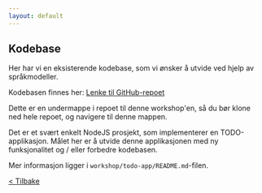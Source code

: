 ```yaml
---
layout: default
---
```


## Kodebase

Her har vi en eksisterende kodebase, som vi ønsker å utvide ved hjelp av språkmodeller.

Kodebasen finnes her:
[Lenke til GitHub-repoet](https://github.com/kantega/ai-dev-workshop/tree/main/workshop/todo)

Dette er en undermappe i repoet til denne workshop'en, så du bør klone ned hele repoet, og navigere til denne mappen.

Det er et svært enkelt NodeJS prosjekt, som implementerer en TODO-applikasjon.
Målet her er å utvide denne applikasjonen med ny funksjonalitet og / eller forbedre kodebasen.

Mer informasjon ligger i `workshop/todo-app/README.md`-filen.

[< Tilbake](../)